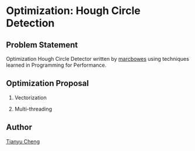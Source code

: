 # Optimization: Hough Circle Detection

## Problem Statement

Optimization Hough Circle Detector written by [marcbowes](https://github.com/marcbowes/Hough-Circle-Detector) using techniques learned in Programming for Performance.

## Optimization Proposal

1. Vectorization

2. Multi-threading

## Author

[Tianyu Cheng](mailto:tianyu.cheng@utexas.edu)

